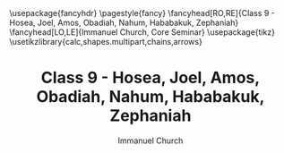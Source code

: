 ---
title: Class 9 - Hosea, Joel, Amos, Obadiah, Nahum, Hababakuk, Zephaniah
author: Immanuel Church
header-includes:
    - \usepackage{fancyhdr}
    - \pagestyle{fancy}
    - \fancyhead[RO,RE]{Class 9 - Hosea, Joel, Amos, Obadiah, Nahum, Hababakuk, Zephaniah}
    - \fancyhead[LO,LE]{Immanuel Church, Core Seminar}
    - \usepackage{tikz}
    - \usetikzlibrary{calc,shapes.multipart,chains,arrows}
---